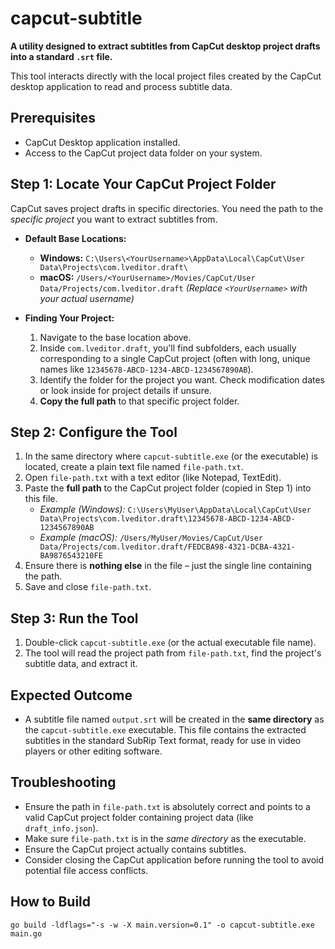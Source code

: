 # capcut-subtitle

**A utility designed to extract subtitles from CapCut desktop project drafts into a standard `.srt` file.**

This tool interacts directly with the local project files created by the CapCut desktop application to read and process subtitle data.

## Prerequisites

*   CapCut Desktop application installed.
*   Access to the CapCut project data folder on your system.

## Step 1: Locate Your CapCut Project Folder

CapCut saves project drafts in specific directories. You need the path to the *specific project* you want to extract subtitles from.

*   **Default Base Locations:**
    *   **Windows:** `C:\Users\<YourUsername>\AppData\Local\CapCut\User Data\Projects\com.lveditor.draft\`
    *   **macOS:** `/Users/<YourUsername>/Movies/CapCut/User Data/Projects/com.lveditor.draft`
    *(Replace `<YourUsername>` with your actual username)*

*   **Finding Your Project:**
    1.  Navigate to the base location above.
    2.  Inside `com.lveditor.draft`, you'll find subfolders, each usually corresponding to a single CapCut project (often with long, unique names like `12345678-ABCD-1234-ABCD-1234567890AB`).
    3.  Identify the folder for the project you want. Check modification dates or look inside for project details if unsure.
    4.  **Copy the full path** to that specific project folder.

## Step 2: Configure the Tool

1.  In the same directory where `capcut-subtitle.exe` (or the executable) is located, create a plain text file named `file-path.txt`.
2.  Open `file-path.txt` with a text editor (like Notepad, TextEdit).
3.  Paste the **full path** to the CapCut project folder (copied in Step 1) into this file.
    *   *Example (Windows):* `C:\Users\MyUser\AppData\Local\CapCut\User Data\Projects\com.lveditor.draft\12345678-ABCD-1234-ABCD-1234567890AB`
    *   *Example (macOS):* `/Users/MyUser/Movies/CapCut/User Data/Projects/com.lveditor.draft/FEDCBA98-4321-DCBA-4321-BA9876543210FE`
4.  Ensure there is **nothing else** in the file – just the single line containing the path.
5.  Save and close `file-path.txt`.

## Step 3: Run the Tool

1.  Double-click `capcut-subtitle.exe` (or the actual executable file name).
2.  The tool will read the project path from `file-path.txt`, find the project's subtitle data, and extract it.

## Expected Outcome

*   A subtitle file named `output.srt` will be created in the **same directory** as the `capcut-subtitle.exe` executable. This file contains the extracted subtitles in the standard SubRip Text format, ready for use in video players or other editing software.

## Troubleshooting

*   Ensure the path in `file-path.txt` is absolutely correct and points to a valid CapCut project folder containing project data (like `draft_info.json`).
*   Make sure `file-path.txt` is in the *same directory* as the executable.
*   Ensure the CapCut project actually contains subtitles.
*   Consider closing the CapCut application before running the tool to avoid potential file access conflicts.

## How to Build

```
go build -ldflags="-s -w -X main.version=0.1" -o capcut-subtitle.exe main.go
```